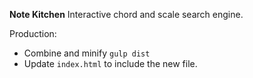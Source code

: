 **Note Kitchen**
Interactive chord and scale search engine.

Production:
- Combine and minify `gulp dist`
- Update `index.html` to include the new file.
